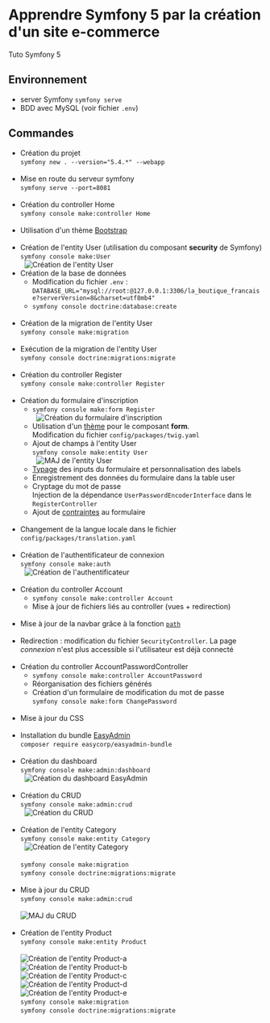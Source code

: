 # Apprendre Symfony 5 par la création d'un site e-commerce  #

Tuto Symfony 5

## Environnement ##

- server Symfony `symfony serve`
- BDD avec MySQL (voir fichier `.env`)

## Commandes ##

- Création du projet  
    `symfony new . --version="5.4.*" --webapp`  
  &nbsp;
- Mise en route du serveur symfony  
    `symfony serve --port=8081`  
  &nbsp;
- Création du controller Home  
    `symfony console make:controller Home`  
  &nbsp;
- Utilisation d'un thème [Bootstrap](https://getbootstrap.com/docs/5.3/examples/carousel/)  
  &nbsp;
- Création de l'entity User (utilisation du composant **security** de Symfony)  
    `symfony console make:User`  
  &nbsp;
  ![Création de l'entity User](/ReadMe/01_creation_de_l_entity_User.png)
- Création de la base de données
    - Modification du fichier `.env` : `DATABASE_URL="mysql://root:@127.0.0.1:3306/la_boutique_francaise?serverVersion=8&charset=utf8mb4"`
    - `symfony console doctrine:database:create`  
  &nbsp;
- Création de la migration de l'entity User  
    `symfony console make:migration`  
  &nbsp;
- Exécution de la migration de l'entity User  
    `symfony console doctrine:migrations:migrate`  
  &nbsp;
- Création du controller Register  
    `symfony console make:controller Register`  
  &nbsp;
- Création du formulaire d'inscription  
    - `symfony console make:form Register`  
  &nbsp;
  ![Création du formulaire d'inscription](/ReadMe/02_creation_du_formulaire_d_inscription.png)
    - Utilisation d'un [thème](https://symfony.com/doc/5.4/form/form_themes.html) pour le composant **form**.  
    Modification du fichier `config/packages/twig.yaml`
    - Ajout de champs à l'entity User  
    `symfony console make:entity User`  
  &nbsp;
  ![MAJ de l'entity User](/ReadMe/03_maj_de_l_entity_User.png)
  - [Typage](https://symfony.com/doc/5.4/reference/forms/types.html) des inputs du formulaire et personnalisation des labels  
  - Enregistrement des données du formulaire dans la table user  
  - Cryptage du mot de passe  
  Injection de la dépendance `UserPasswordEncoderInterface` dans le `RegisterController`  
  - Ajout de [contraintes](https://symfony.com/doc/5.4/validation.html#constraints) au formulaire  
  &nbsp;
- Changement de la langue locale dans le fichier `config/packages/translation.yaml`  
  &nbsp;
- Création de l'authentificateur de connexion  
  `symfony console make:auth`  
  &nbsp;
  ![Création de l'authentificateur](/ReadMe/04_creation_de_l_authentificateur.png)  
  &nbsp;
- Création du controller Account  
    - `symfony console make:controller Account`  
    - Mise à jour de fichiers liés au controller (vues + redirection)  
  &nbsp;
- Mise à jour de la navbar grâce à la fonction [`path`](https://symfony.com/doc/current/reference/twig_reference.html#path)  
  &nbsp;
- Redirection : modification du fichier `SecurityController`. La page *connexion* n'est plus accessible si l'utilisateur est déjà connecté  
  &nbsp;
- Création du controller AccountPasswordController  
    - `symfony console make:controller AccountPassword`  
    - Réorganisation des fichiers générés  
    - Création d'un formulaire de modification du mot de passe  
    `symfony console make:form ChangePassword`  
  &nbsp;
- Mise à jour du CSS  
  &nbsp;
- Installation du bundle [EasyAdmin](https://symfony.com/bundles/EasyAdminBundle/3.x/index.html)  
  `composer require easycorp/easyadmin-bundle`  
  &nbsp;
- Création du dashboard  
  `symfony console make:admin:dashboard`  
  &nbsp;
  ![Création du dashboard EasyAdmin](/ReadMe/05_creation_du_dashboard_EasyAdmin.png)  
  &nbsp;
- Création du CRUD  
  `symfony console make:admin:crud`  
  &nbsp;
  ![Création du CRUD](/ReadMe/06_creation_du_crud_EasyAdmin.png)  
  &nbsp;  
- Création de l'entity Category  
    `symfony console make:entity Category`  
  &nbsp;
  ![Création de l'entity Category](/ReadMe/07_creation_de_l_entity_Category.png)  
  &nbsp;  
  `symfony console make:migration`  
  `symfony console doctrine:migrations:migrate`  
  &nbsp;  
- Mise à jour du CRUD  
  `symfony console make:admin:crud`  
  &nbsp;  
  ![MAJ du CRUD](/ReadMe/08_maj_du_crud.png)  
  &nbsp;  
- Création de l'entity Product  
    `symfony console make:entity Product`  
  &nbsp;  
  ![Création de l'entity Product-a](/ReadMe/09a_creation_de_l_entity_Product.png)  
  ![Création de l'entity Product-b](/ReadMe/09b_creation_de_l_entity_Product.png)  
  ![Création de l'entity Product-c](/ReadMe/09c_creation_de_l_entity_Product.png)  
  ![Création de l'entity Product-d](/ReadMe/09d_creation_de_l_entity_Product.png)  
  ![Création de l'entity Product-e](/ReadMe/09e_creation_de_l_entity_Product.png)  
  `symfony console make:migration`  
  `symfony console doctrine:migrations:migrate`  
